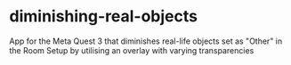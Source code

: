 # diminishing-real-objects
App for the Meta Quest 3 that diminishes real-life objects set as "Other" in the Room Setup by utilising an overlay with varying transparencies
